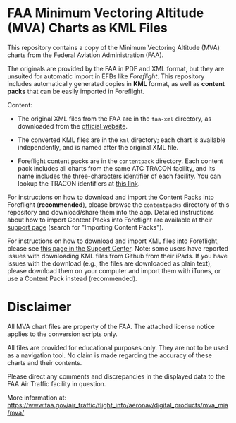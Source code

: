 # FAA Minimum Vectoring Altitude (MVA) Charts as KML Files

This repository contains a copy of the Minimum Vectoring Altitude
(MVA) charts from the Federal Aviation Administration (FAA).

The originals are provided by the FAA in PDF and XML format, but they
are unsuited for automatic import in EFBs like *Foreflight*. This
repository includes automatically generated copies in **KML** format,
as well as **content packs** that can be easily imported in
Foreflight.

Content:

* The original XML files from the FAA are in the `faa-xml` directory,
  as downloaded from the [official
  website](https://www.faa.gov/air_traffic/flight_info/aeronav/digital_products/mva_mia/mva/).

* The converted KML files are in the `kml` directory; each chart is
  available independently, and is named after the original XML file.

* Foreflight content packs are in the `contentpack` directory. Each
  content pack includes all charts from the same ATC TRACON facility,
  and its name includes the three-characters identifier of each
  facility. You can lookup the TRACON identifiers at [this
  link](https://www.faa.gov/about/office_org/headquarters_offices/ato/service_units/air_traffic_services/tracon/).

For instructions on how to download and import the Content Packs into
Foreflight (**recommended**), please browse the `contentpacks`
directory of this repository and download/share them into the
app. Detailed instructions about how to import Content Packs into
Foreflight are available at their [support
page](https://www.foreflight.com/support/content-packs/) (search for
"Importing Content Packs").

For instructions on how to download and import KML files into
Foreflight, please see [this page in the Support
Center](https://foreflight.com/support/support-center/category/about-foreflight-mobile/360000219488). Note:
some users have reported issues with downloading KML files from Github
from their iPads. If you have issues with the download (e.g., the
files are downloaded as plain text), please download them on your
computer and import them with iTunes, or use a Content Pack instead
(recommended).

# Disclaimer

All MVA chart files are property of the FAA. The attached license
notice applies to the conversion scripts only.

All files are provided for educational purposes only. They are not to
be used as a navigation tool. No claim is made regarding the accuracy
of these charts and their contents.

Please direct any comments and discrepancies in the displayed data to
the FAA Air Traffic facility in question.

More information at:
<https://www.faa.gov/air_traffic/flight_info/aeronav/digital_products/mva_mia/mva/>
